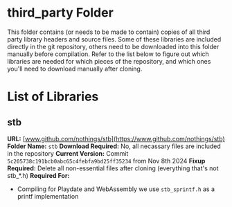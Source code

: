 # third_party Folder
This folder contains (or needs to be made to contain) copies of all third party library headers and source files. Some of these libraries are included directly in the git repository, others need to be downloaded into this folder manually before compilation. Refer to the list below to figure out which libraries are needed for which pieces of the repository, and which ones you'll need to download manually after cloning.

# List of Libraries

## stb
**URL:** [www.github.com/nothings/stb](https://www.github.com/nothings/stb)
**Folder Name:** `stb`
**Download Required:** No, all necassary files are included in the repository
**Current Version:** Commit `5c205738c191bcb0abc65c4febfa9bd25ff35234` from Nov 8th 2024
**Fixup Required:** Delete all non-essential files after cloning (everything that's not stb_*.h)
**Required For:**
* Compiling for Playdate and WebAssembly we use `stb_sprintf.h` as a printf implementation
